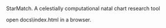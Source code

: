 StarMatch. 
A celestially computational natal chart research tool

open docs\index.html in a browser.

